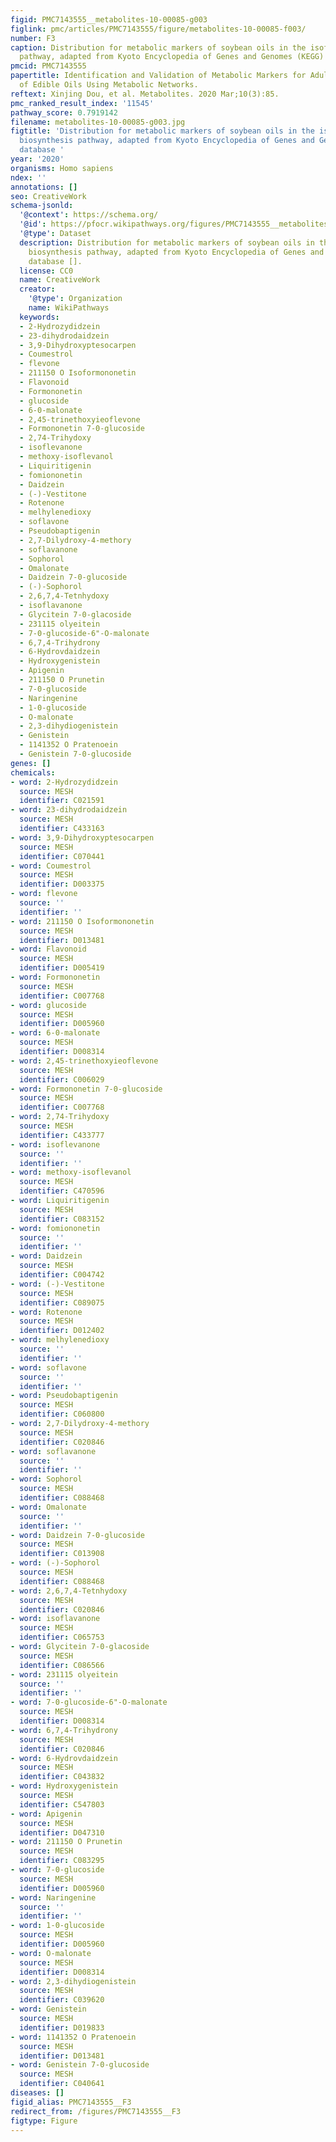 ```yaml
---
figid: PMC7143555__metabolites-10-00085-g003
figlink: pmc/articles/PMC7143555/figure/metabolites-10-00085-f003/
number: F3
caption: Distribution for metabolic markers of soybean oils in the isoflavonoid biosynthesis
  pathway, adapted from Kyoto Encyclopedia of Genes and Genomes (KEGG) database [].
pmcid: PMC7143555
papertitle: Identification and Validation of Metabolic Markers for Adulteration Detection
  of Edible Oils Using Metabolic Networks.
reftext: Xinjing Dou, et al. Metabolites. 2020 Mar;10(3):85.
pmc_ranked_result_index: '11545'
pathway_score: 0.7919142
filename: metabolites-10-00085-g003.jpg
figtitle: 'Distribution for metabolic markers of soybean oils in the isoflavonoid
  biosynthesis pathway, adapted from Kyoto Encyclopedia of Genes and Genomes (KEGG)
  database '
year: '2020'
organisms: Homo sapiens
ndex: ''
annotations: []
seo: CreativeWork
schema-jsonld:
  '@context': https://schema.org/
  '@id': https://pfocr.wikipathways.org/figures/PMC7143555__metabolites-10-00085-g003.html
  '@type': Dataset
  description: Distribution for metabolic markers of soybean oils in the isoflavonoid
    biosynthesis pathway, adapted from Kyoto Encyclopedia of Genes and Genomes (KEGG)
    database [].
  license: CC0
  name: CreativeWork
  creator:
    '@type': Organization
    name: WikiPathways
  keywords:
  - 2-Hydrozydidzein
  - 23-dihydrodaidzein
  - 3,9-Dihydroxyptesocarpen
  - Coumestrol
  - flevone
  - 211150 O Isoformononetin
  - Flavonoid
  - Formononetin
  - glucoside
  - 6-0-malonate
  - 2,45-trinethoxyieoflevone
  - Formononetin 7-0-glucoside
  - 2,74-Trihydoxy
  - isoflevanone
  - methoxy-isoflevanol
  - Liquiritigenin
  - fomiononetin
  - Daidzein
  - (-)-Vestitone
  - Rotenone
  - melhylenedioxy
  - soflavone
  - Pseudobaptigenin
  - 2,7-Dilydroxy-4-methory
  - soflavanone
  - Sophorol
  - Omalonate
  - Daidzein 7-0-glucoside
  - (-)-Sophorol
  - 2,6,7,4-Tetnhydoxy
  - isoflavanone
  - Glycitein 7-0-glacoside
  - 231115 olyeitein
  - 7-0-glucoside-6"-O-malonate
  - 6,7,4-Trihydrony
  - 6-Hydrovdaidzein
  - Hydroxygenistein
  - Apigenin
  - 211150 O Prunetin
  - 7-0-glucoside
  - Naringenine
  - 1-0-glucoside
  - O-malonate
  - 2,3-dihydiogenistein
  - Genistein
  - 1141352 O Pratenoein
  - Genistein 7-0-glucoside
genes: []
chemicals:
- word: 2-Hydrozydidzein
  source: MESH
  identifier: C021591
- word: 23-dihydrodaidzein
  source: MESH
  identifier: C433163
- word: 3,9-Dihydroxyptesocarpen
  source: MESH
  identifier: C070441
- word: Coumestrol
  source: MESH
  identifier: D003375
- word: flevone
  source: ''
  identifier: ''
- word: 211150 O Isoformononetin
  source: MESH
  identifier: D013481
- word: Flavonoid
  source: MESH
  identifier: D005419
- word: Formononetin
  source: MESH
  identifier: C007768
- word: glucoside
  source: MESH
  identifier: D005960
- word: 6-0-malonate
  source: MESH
  identifier: D008314
- word: 2,45-trinethoxyieoflevone
  source: MESH
  identifier: C006029
- word: Formononetin 7-0-glucoside
  source: MESH
  identifier: C007768
- word: 2,74-Trihydoxy
  source: MESH
  identifier: C433777
- word: isoflevanone
  source: ''
  identifier: ''
- word: methoxy-isoflevanol
  source: MESH
  identifier: C470596
- word: Liquiritigenin
  source: MESH
  identifier: C083152
- word: fomiononetin
  source: ''
  identifier: ''
- word: Daidzein
  source: MESH
  identifier: C004742
- word: (-)-Vestitone
  source: MESH
  identifier: C089075
- word: Rotenone
  source: MESH
  identifier: D012402
- word: melhylenedioxy
  source: ''
  identifier: ''
- word: soflavone
  source: ''
  identifier: ''
- word: Pseudobaptigenin
  source: MESH
  identifier: C060800
- word: 2,7-Dilydroxy-4-methory
  source: MESH
  identifier: C020846
- word: soflavanone
  source: ''
  identifier: ''
- word: Sophorol
  source: MESH
  identifier: C088468
- word: Omalonate
  source: ''
  identifier: ''
- word: Daidzein 7-0-glucoside
  source: MESH
  identifier: C013908
- word: (-)-Sophorol
  source: MESH
  identifier: C088468
- word: 2,6,7,4-Tetnhydoxy
  source: MESH
  identifier: C020846
- word: isoflavanone
  source: MESH
  identifier: C065753
- word: Glycitein 7-0-glacoside
  source: MESH
  identifier: C086566
- word: 231115 olyeitein
  source: ''
  identifier: ''
- word: 7-0-glucoside-6"-O-malonate
  source: MESH
  identifier: D008314
- word: 6,7,4-Trihydrony
  source: MESH
  identifier: C020846
- word: 6-Hydrovdaidzein
  source: MESH
  identifier: C043832
- word: Hydroxygenistein
  source: MESH
  identifier: C547803
- word: Apigenin
  source: MESH
  identifier: D047310
- word: 211150 O Prunetin
  source: MESH
  identifier: C083295
- word: 7-0-glucoside
  source: MESH
  identifier: D005960
- word: Naringenine
  source: ''
  identifier: ''
- word: 1-0-glucoside
  source: MESH
  identifier: D005960
- word: O-malonate
  source: MESH
  identifier: D008314
- word: 2,3-dihydiogenistein
  source: MESH
  identifier: C039620
- word: Genistein
  source: MESH
  identifier: D019833
- word: 1141352 O Pratenoein
  source: MESH
  identifier: D013481
- word: Genistein 7-0-glucoside
  source: MESH
  identifier: C040641
diseases: []
figid_alias: PMC7143555__F3
redirect_from: /figures/PMC7143555__F3
figtype: Figure
---
```


